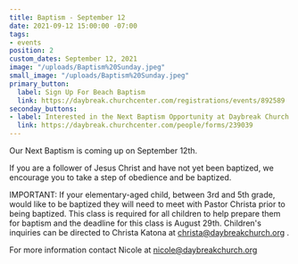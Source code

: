 ```yaml
---
title: Baptism - September 12
date: 2021-09-12 15:00:00 -07:00
tags:
- events
position: 2
custom_dates: September 12, 2021
image: "/uploads/Baptism%20Sunday.jpeg"
small_image: "/uploads/Baptism%20Sunday.jpeg"
primary_button:
  label: Sign Up For Beach Baptism
  link: https://daybreak.churchcenter.com/registrations/events/892589
seconday_buttons:
- label: Interested in the Next Baptism Opportunity at Daybreak Church
  link: https://daybreak.churchcenter.com/people/forms/239039
---
```


Our Next Baptism is coming up on September 12th. 

If you are a follower of Jesus Christ and have not yet been baptized, we encourage you to take a step of obedience and be baptized. 

IMPORTANT: If your elementary-aged child, between 3rd and 5th grade, would like to be baptized they will need to meet with Pastor Christa prior to being baptized. This class is required for all children to help prepare them for baptism and the deadline for this class is August 29th. Children's inquiries can be directed to Christa Katona at christa@daybreakchurch.org .

For more information contact Nicole at nicole@daybreakchurch.org